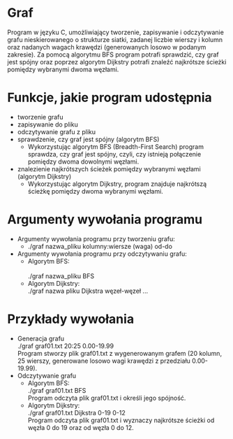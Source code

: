 # Graf
Program w języku C, umożliwiający tworzenie, zapisywanie i odczytywanie grafu nieskierowanego o strukturze siatki, zadanej liczbie wierszy i kolumn oraz nadanych wagach krawędzi (generowanych losowo w podanym zakresie). Za pomocą algorytmu BFS program potrafi sprawdzić, czy graf jest spójny oraz poprzez algorytm Dijkstry potrafi znaleźć najkrótsze ścieżki pomiędzy wybranymi dwoma węzłami. 
# Funkcje, jakie program udostępnia
- tworzenie grafu 
- zapisywanie do pliku
- odczytywanie grafu z pliku
- sprawdzenie, czy graf jest spójny (algorytm BFS) 
  - Wykorzystując algorytm BFS (Breadth-First Search) program sprawdza, czy graf jest spójny, czyli, czy istnieją połączenie pomiędzy dwoma dowolnymi węzłami. 
- znalezienie najkrótszych ścieżek pomiędzy wybranymi węzłami (algorytm Dijkstry) 
  - Wykorzystując algorytm Dijkstry, program znajduje najkrótszą ścieżkę pomiędzy dwoma wybranymi węzłami. 
#  Argumenty wywołania programu
- Argumenty wywołania programu przy tworzeniu grafu: 
  - ./graf nazwa_pliku kolumny:wiersze (waga) od-do 
- Argumenty wywołania programu przy odczytywaniu grafu: 
  - Algorytm BFS:	 
    <br />./graf nazwa_pliku BFS 
  - Algorytm Dijkstry: 
    <br />./graf nazwa pliku Dijkstra węzeł-węzeł ...
# Przykłady wywołania
- Generacja grafu <br />./graf graf01.txt 20:25 0.00-19.99 <br />Program stworzy plik graf01.txt z wygenerowanym grafem (20 kolumn, 25 wierszy, generowane losowo wagi krawędzi z przedziału 0.00-19.99).
- Odczytywanie grafu
  - Algorytm BFS: <br />./graf graf01.txt BFS <br />Program odczyta plik graf01.txt i określi jego spójność.
  - Algorytm Dijkstry: <br />./graf graf01.txt Dijkstra 0-19 0-12 <br />Program odczyta plik graf01.txt i wyznaczy najkrótsze ścieżki od węzła 0 do 19 oraz od 	węzła 0 do 12. 
